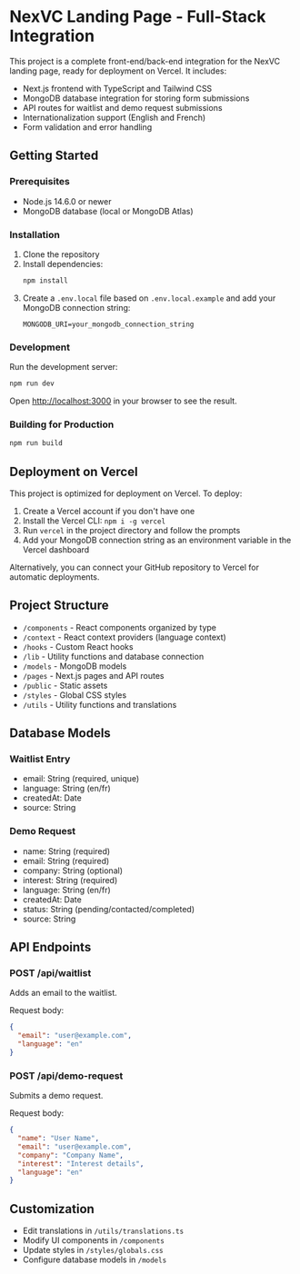 # NexVC Landing Page - Full-Stack Integration

This project is a complete front-end/back-end integration for the NexVC landing page, ready for deployment on Vercel. It includes:

- Next.js frontend with TypeScript and Tailwind CSS
- MongoDB database integration for storing form submissions
- API routes for waitlist and demo request submissions
- Internationalization support (English and French)
- Form validation and error handling

## Getting Started

### Prerequisites

- Node.js 14.6.0 or newer
- MongoDB database (local or MongoDB Atlas)

### Installation

1. Clone the repository
2. Install dependencies:
   ```bash
   npm install
   ```
3. Create a `.env.local` file based on `.env.local.example` and add your MongoDB connection string:
   ```
   MONGODB_URI=your_mongodb_connection_string
   ```

### Development

Run the development server:

```bash
npm run dev
```

Open [http://localhost:3000](http://localhost:3000) in your browser to see the result.

### Building for Production

```bash
npm run build
```

## Deployment on Vercel

This project is optimized for deployment on Vercel. To deploy:

1. Create a Vercel account if you don't have one
2. Install the Vercel CLI: `npm i -g vercel`
3. Run `vercel` in the project directory and follow the prompts
4. Add your MongoDB connection string as an environment variable in the Vercel dashboard

Alternatively, you can connect your GitHub repository to Vercel for automatic deployments.

## Project Structure

- `/components` - React components organized by type
- `/context` - React context providers (language context)
- `/hooks` - Custom React hooks
- `/lib` - Utility functions and database connection
- `/models` - MongoDB models
- `/pages` - Next.js pages and API routes
- `/public` - Static assets
- `/styles` - Global CSS styles
- `/utils` - Utility functions and translations

## Database Models

### Waitlist Entry
- email: String (required, unique)
- language: String (en/fr)
- createdAt: Date
- source: String

### Demo Request
- name: String (required)
- email: String (required)
- company: String (optional)
- interest: String (required)
- language: String (en/fr)
- createdAt: Date
- status: String (pending/contacted/completed)
- source: String

## API Endpoints

### POST /api/waitlist
Adds an email to the waitlist.

Request body:
```json
{
  "email": "user@example.com",
  "language": "en"
}
```

### POST /api/demo-request
Submits a demo request.

Request body:
```json
{
  "name": "User Name",
  "email": "user@example.com",
  "company": "Company Name",
  "interest": "Interest details",
  "language": "en"
}
```

## Customization

- Edit translations in `/utils/translations.ts`
- Modify UI components in `/components`
- Update styles in `/styles/globals.css`
- Configure database models in `/models`
